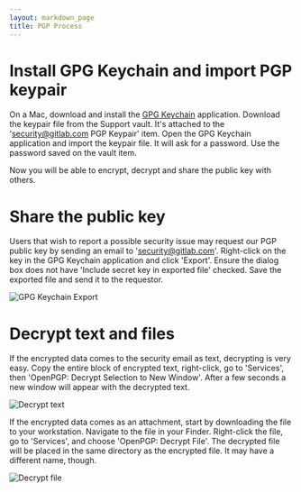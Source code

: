 ```yaml
---
layout: markdown_page
title: PGP Process
---
```


# Install GPG Keychain and import PGP keypair

On a Mac, download and install the [GPG Keychain](https://gpgtools.org) application.
Download the keypair file from the Support vault. It's attached to the
'security@gitlab.com PGP Keypair' item.
Open the GPG Keychain application and import the keypair file. It will ask for
a password. Use the password saved on the vault item.

Now you will be able to encrypt, decrypt and share the public key with others.

# Share the public key

Users that wish to report a possible security issue may request our PGP public
key by sending an email to 'security@gitlab.com'. Right-click on the key in the
GPG Keychain application and click 'Export'. Ensure the dialog box does not have
'Include secret key in exported file' checked. Save the exported file and send
it to the requestor.

![GPG Keychain Export](/images/support/pgp/gpg_keychain_export.png)

# Decrypt text and files

If the encrypted data comes to the security email as text, decrypting is very
easy. Copy the entire block of encrypted text, right-click, go to 'Services',
then 'OpenPGP: Decrypt Selection to New Window'. After a few seconds a new
window will appear with the decrypted text.

![Decrypt text](/images/support/pgp/decrypt_text.png)

If the encrypted data comes as an attachment, start by downloading the file to
your workstation. Navigate to the file in your Finder. Right-click the file,
go to 'Services', and choose 'OpenPGP: Decrypt File'. The decrypted file will
be placed in the same directory as the encrypted file. It may have a different
name, though.

![Decrypt file](/images/support/pgp/decrypt_file.png)
